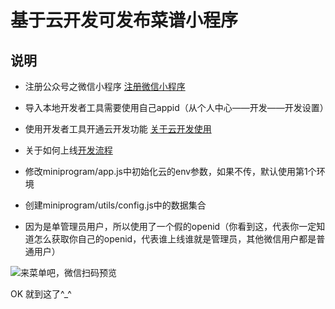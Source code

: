 # 基于云开发可发布菜谱小程序

## 说明

- 注册公众号之微信小程序 [注册微信小程序](https://mp.weixin.qq.com/wxopen/waregister?action=step1&token=&lang=zh_CN)

- 导入本地开发者工具需要使用自己appid（从个人中心——开发——开发设置）
- 使用开发者工具开通云开发功能 [关于云开发使用](https://developers.weixin.qq.com/miniprogram/dev/wxcloud/basis/getting-started.html)
- 关于如何上线[开发流程](https://developers.weixin.qq.com/miniprogram/introduction/)

- 修改miniprogram/app.js中初始化云的env参数，如果不传，默认使用第1个环境
- 创建miniprogram/utils/config.js中的数据集合
- 因为是单管理员用户，所以使用了一个假的openid（你看到这，代表你一定知道怎么获取你自己的openid，代表谁上线谁就是管理员，其他微信用户都是普通用户）

![来菜单吧，微信扫码预览](https://gitee.com/qqcloud/cloud_recipe/blob/master/gh_3d8b9d183742_344.jpg)

OK 就到这了^_^